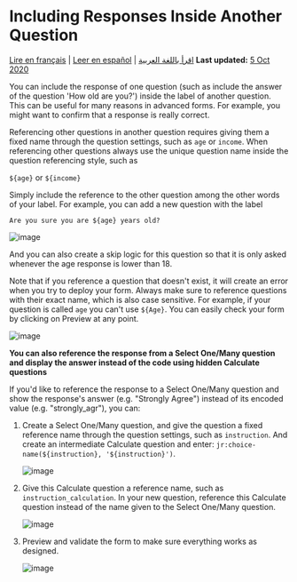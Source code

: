 # Including Responses Inside Another Question
<a href="fr/responses_inside_question.html">Lire en français</a> | <a href="es/responses_inside_question.html">Leer en español</a> | <a href="ar/responses_inside_question.html">اقرأ باللغة العربية</a>
**Last updated:** <a href="https://github.com/kobotoolbox/docs/blob/aca19282c9a46e952209d16a75fce9e800f6ea1c/source/responses_inside_question.md" class="reference">5 Oct 2020</a>

You can include the response of one question (such as include the answer of the question 'How old are you?') inside the label of another question. This can be useful for many reasons in advanced forms. For example, you might want to confirm that a response is really correct.

Referencing other questions in another question requires giving them a fixed name through the question settings, such as `age` or `income`. When referencing other questions always use the unique question name inside the question referencing style, such as

`${age}` or `${income}`

Simply include the reference to the other question among the other words of your label. For example, you can add a new question with the label

`Are you sure you are ${age} years old?`

![image](/images/responses_inside_question/question_name.gif)

And you can also create a skip logic for this question so that it is only asked whenever the age response is lower than 18.

Note that if you reference a question that doesn't exist, it will create an error when you try to deploy your form. Always make sure to reference questions with their exact name, which is also case sensitive. For example, if your question is called `age` you can't use `${Age}`. You can easily check your form by clicking on Preview at any point.

![image](/images/responses_inside_question/preview.gif)

**You can also reference the response from a Select One/Many question and display the answer instead of the code using hidden Calculate questions**

If you'd like to reference the response to a Select One/Many question and show the response's answer (e.g. "Strongly Agree") instead of its encoded value (e.g. "strongly_agr"), you can:

1. Create a Select One/Many question, and give the question a fixed reference name through the question settings, such as `instruction`. And create an intermediate Calculate question and enter: `jr:choice-name(${instruction}, '${instruction}')`.

    ![image](/images/responses_inside_question/select_updated.gif)

2. Give this Calculate question a reference name, such as `instruction_calculation`. In your new question, reference this Calculate question instead of the name given to the Select One/Many question.

    ![image](/images/responses_inside_question/calculate.gif)

3. Preview and validate the form to make sure everything works as designed.

    ![image](/images/responses_inside_question/preview_calculate.gif)
